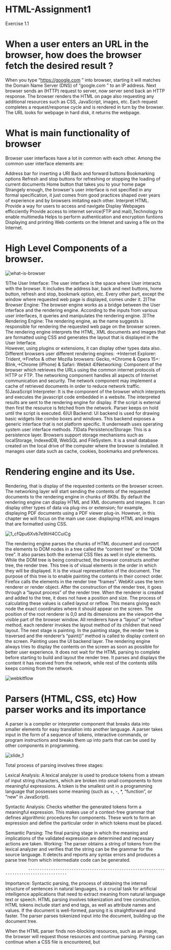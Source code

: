 # HTML-Assignment1
Exercise 1.1
  # When a user enters an URL in the browser, how does the browser fetch the desired result ?
  When you type “https://google.com ” into browser, starting it will matches the Domain Name Server (DNS) of “google.com ” to an IP address. Next browser sends an (HTTP) request to server, now server send back an HTTP response. The browser renders the HTML on page also requesting any additional resources such as CSS, JavaScript, images, etc. Each request completes a request/response cycle and is rendered in turn by the browser. The URL looks for webpage in hard disk, it returns the webpage.

# What is main functionality of browser
Browser user interfaces have a lot in common with each other. Among the common user interface elements are:

Address bar for inserting a URI
Back and forward buttons
Bookmarking options
Refresh and stop buttons for refreshing or stopping the loading of current documents
Home button that takes you to your home page
Strangely enough, the browser's user interface is not specified in any formal specification, it just comes from good practices shaped over years of experience and by browsers imitating each other. 
Interpret HTML.
Provide a way for users to access and navigate
Display Webpages efficciently
Provide access to internet service(FTP and mail),Technology to enable multimedia
Helps to perform authentication and encryption funtions
Displaying and printing Web contents on the Intenet and saving a file on the Internet.
  
# High Level Components of a browser. 

![what-is-browser](https://user-images.githubusercontent.com/52990768/160400778-eb58bb92-42ce-47a8-a9d3-ded8bab57cc1.png)

1)The User Interface: 
The user interface is the space where User interacts with the browser. It includes the address bar, back and next buttons, home button, refresh and stop, bookmark option, etc. Every other part, except the window where requested web page is displayed, comes under it.
2)The Browser Engine: 
The browser engine works as a bridge between the User interface and the rendering engine. According to the inputs from various user interfaces, it queries and manipulates the rendering engine.
3)The Rendering Engine: 
The rendering engine, as the name suggests is responsible for rendering the requested web page on the browser screen. The rendering engine interprets the HTML, XML documents and images that are formatted using CSS and generates the layout that is displayed in the User Interface.\
However, using plugins or extensions, it can display other types data also. Different browsers user different rendering engines:
->Internet Explorer: Trident,->Firefox & other Mozilla browsers: Gecko,->Chrome & Opera 15+: Blink,->Chrome (iPhone) & Safari: Webkit
4)Networking: 
Component of the browser which retrieves the URLs using the common internet protocols of HTTP or FTP. The networking component handles all aspects of Internet communication and security. The network component may implement a cache of retrieved documents in order to reduce network traffic.
5)JavaScript Interpreter: 
It is the component of the browser which interprets and executes the javascript code embedded in a website. The interpreted results are sent to the rendering engine for display. If the script is external then first the resource is fetched from the network. Parser keeps on hold until the script is executed.
6)UI Backend: 
UI backend is used for drawing basic widgets like combo boxes and windows. This backend exposes a generic interface that is not platform specific. It underneath uses operating system user interface methods.
7)Data Persistence/Storage: 
This is a persistence layer. Browsers support storage mechanisms such as localStorage, IndexedDB, WebSQL and FileSystem. It is a small database created on the local drive of the computer where the browser is installed. It manages user data such as cache, cookies, bookmarks and preferences.

# Rendering engine and its Use. 

   Rendering, that is display of the requested contents on the browser screen.
The networking layer will start sending the contents of the requested documents to the rendering engine in chunks of 8KBs.
By default the rendering engine can display HTML and XML documents and images. It can display other types of data via plug-ins or extension; for example, displaying PDF documents using a PDF viewer plug-in. However, in this chapter we will focus on the main use case: displaying HTML and images that are formatted using CSS.

![1_cfQpu6Xvb7e9IiH4CCuiCg](https://user-images.githubusercontent.com/52990768/160402091-3f01a559-69b5-4bc8-a3c3-e9bd299f1c43.png)

The rendering engine parses the chunks of HTML document and convert the elements to DOM nodes in a tree called the “content tree” or the “DOM tree”. It also parses both the external CSS files as well in style elements.
While the DOM tree is being constructed, the browser constructs another tree, the render tree. This tree is of visual elements in the order in which they will be displayed. It is the visual representation of the document. The purpose of this tree is to enable painting the contents in their correct order. Firefox calls the elements in the render tree “frames”. WebKit uses the term renderer or render object.
After the construction of the render tree, it goes through a “layout process” of the render tree. When the renderer is created and added to the tree, it does not have a position and size. The process of calculating these values is called layout or reflow. This means giving each node the exact coordinates where it should appear on the screen. The position of the root renderer is 0,0 and its dimensions are the viewport–the visible part of the browser window. All renderers have a “layout” or “reflow” method, each renderer invokes the layout method of its children that need layout.
The next stage is painting. In the painting stage, the render tree is traversed and the renderer’s “paint()” method is called to display content on the screen. Painting uses the UI backend layer.
The rendering engine always tries to display the contents on the screen as soon as possible for better user experience. It does not wait for the HTML parsing to complete before starting to build and layout the render tree. It parses and displays the content it has received from the network, while rest of the contents stills keeps coming from the network.

![webkitflow](https://user-images.githubusercontent.com/52990768/160404134-48ea3cfa-c243-4a50-8a54-7e5591b786f2.png)


# Parsers (HTML, CSS, etc) How parser works and its importance

  A parser is a compiler or interpreter component that breaks data into smaller elements for easy translation into another language. A parser takes input in the form of a sequence of tokens, interactive commands, or program instructions and breaks them up into parts that can be used by other components in programming.
  
  ![slide_1](https://user-images.githubusercontent.com/52990768/160405344-ee46c30c-2170-4e99-9d5f-712e4143fcb1.jpg)

Total process of parsing involves three stages:

Lexical Analysis: A lexical analyzer is used to produce tokens from a stream of input string characters, which are broken into small components to form meaningful expressions. A token is the smallest unit in a programming language that possesses some meaning (such as +, -, *, “function”, or “new” in JavaScript).

Syntactic Analysis: Checks whether the generated tokens form a meaningful expression. This makes use of a context-free grammar that defines algorithmic procedures for components. These work to form an expression and define the particular order in which tokens must be placed.

Semantic Parsing: The final parsing stage in which the meaning and implications of the validated expression are determined and necessary actions are taken.
Working:
The parser obtains a string of tokens from the lexical analyzer and verifies that the string can be the grammar for the source language. It detects and reports any syntax errors and produces a parse tree from which intermediate code can be generated. 

              ---------------------------------------------------------------------------------------
              
 Importance:
Syntactic parsing, the process of obtaining the internal structure of sentences in natural languages, is a crucial task for artificial intelligence applications that need to extract meaning from natural language text or speech.
HTML parsing involves tokenization and tree construction. HTML tokens include start and end tags, as well as attribute names and values. If the document is well-formed, parsing it is straightforward and faster. The parser parses tokenized input into the document, building up the document tree.

When the HTML parser finds non-blocking resources, such as an image, the browser will request those resources and continue parsing. Parsing can continue when a CSS file is encountered, but <script> tags—particularly those without an async or defer attribute—blocks rendering, and pauses parsing of HTML.

When the browser encounters CSS styles, it parses the text into the CSS Object Model (or CSSOM), a data structure it then uses for styling layouts and painting. The browser then creates a render tree from both these structures to be able to paint the content to the screen. JavaScript is also downloaded, parsed, and then executed.
  


 

